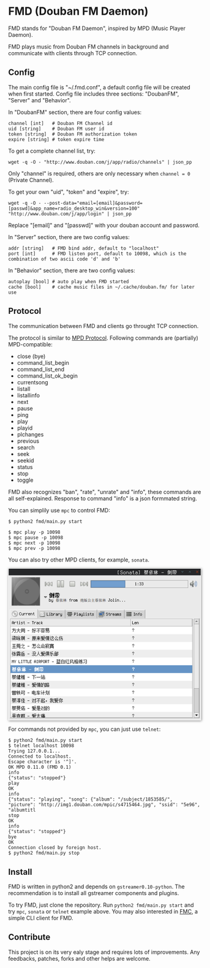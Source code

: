 # FMD (Douban FM Daemon)

FMD stands for "Douban FM Daemon", inspired by MPD (Music Player Daemon).

FMD plays music from Douban FM channels in background and communicate with clients through TCP connection.

## Config

The main config file is "~/.fmd.conf", a default config file will be created when first started.
Config file includes three sections: "DoubanFM", "Server" and "Behavior".

In "DoubanFM" section, there are four config values:

	channel [int]   # Douban FM Channel id
	uid [string]    # Douban FM user id
	token [string]  # Douban FM authorization token
	expire [string] # token expire time

To get a complete channel list, try:
	
	wget -q -O - "http://www.douban.com/j/app/radio/channels" | json_pp

Only "channel" is required, others are only necessary when `channel = 0` (Private Channel).

To get your own "uid", "token" and "expire", try:

	wget -q -O - --post-data="email=[email]&password=[passwd]&app_name=radio_desktop_win&version=100" "http://www.douban.com/j/app/login" | json_pp

Replace "[email]" and "[passwd]" with your douban account and password.

In "Server" section, there are two config values:

	addr [string]   # FMD bind addr, default to "localhost"
	port [int]      # FMD listen port, default to 10098, which is the combination of two ascii code 'd' and 'b'

In "Behavior" section, there are two config values:

	autoplay [bool] # auto play when FMD started
    cache [bool]    # cache music files in ~/.cache/douban.fm/ for later use

## Protocol

The communication between FMD and clients go throught TCP connection.

The protocol is similar to [MPD Protocol](http://mpd.wikia.com/wiki/MusicPlayerDaemonCommands). Following commands are (partially) MPD-compatible:

 * close (bye)
 * command\_list\_begin
 * command\_list\_end
 * command\_list\_ok\_begin
 * currentsong
 * listall
 * listallinfo
 * next
 * pause
 * ping
 * play
 * playid
 * plchanges
 * previous
 * search
 * seek
 * seekid
 * status
 * stop
 * toggle

FMD also recognizes "ban", "rate", "unrate" and "info", these commands are all self-explained.
Response to command "info" is a json formmated string.

You can simplily use `mpc` to control FMD:

	$ python2 fmd/main.py start

    $ mpc play -p 10098
    $ mpc pause -p 10098
    $ mpc next -p 10098
    $ mpc prev -p 10098

You can also try other MPD clients, for example, `sonata`.

<div>
<center>
<img alt='sonata' style='box-shadow: 1px 1px 6px rgba(0, 0, 0, 0.5);'
 src='data:image/png;base64,
iVBORw0KGgoAAAANSUhEUgAAAgkAAAGbCAIAAADBRpR6AAAAA3NCSVQICAjb4U/gAAA9/UlEQVR4
2u2dZ3Qc15mm9Xd++5yd/bHn7J79MZbHOzt7vOfsZM8Zj2zL1li2JVESJYpRTGAOICnmJIo55wCK
OYJgzjknMYEkACJngLJpOcnZ3JcosafV1XXrVnVAd+N5zhXVqK5uVBWqv+d+371V/cJTAACAL/OC
/vurr36NRqPRaDSn4QYajUaj4QYajUaj4QYajUaj4QYajdb+YcV3ScxycxSKfjbV8cp3U722PMcC
KW6g0drts+fgtTx1H8xA7xxoY3ynvoQL+ml2Q9wNjnZA0N20aV998a/Tc+J9/cWv/b+/+wfn8Ytf
+/pXcQONluGda0PntB3dEE4n9jubRIUk8ci4f2OS84bETCCROC5RqA/62v/1N39b852vRH6Mfowb
aLTscEMm5A0JphqWEd/LKDEvT7x7brObMeE+rhuS0gYW7Ir72LK9+Nd/o1eF0ENECV5iwA00Wta4
wavQ4RUrk7J+CDdEx3FDt9qrYtOONSUvn7l3JFk1pa+++HVHCSHEEHnVMz28GFgPL75oEgNuoNEy
yw2GmG4zhBt0HDXxwWSzGOJqwNw9N1skbSMxbivYD5sH2jz1+hXclQGkM+f45tf/iryBRssyNwRy
gCHom1ME+zHY0OMN7q63YTVD6SZuTSncwHgSxxuSmMc4RaHIEEL4Zvfy//O1FyNKiBl7wA00Wo67
wSyDcKX/pORD5iTD6/caevEpGm8w1JTMZaW0nT+pnteEG2i0LJinlC1usJ96ZDnVp13c4Js32Dzm
+gYajYYbwuRGhkAc95KChOaMBneDYcgHN9BotEy59i3QGLXN+IHlFKYQ1RLLOB439PuaKQ3XNwS6
xsJrL3ADjUajJRTxA82bSs+1b/azj3I1fuIGGo1Go+EGGo1Go1m64TEAAMBzcAMAAOAGAADADQAA
gBsAACDFbjh+/PjBgwcPHDiwf//+ffv27d279/Dhw86DoqKiPXv2FBYW7t69e9euXTt37tzzHC3Z
tm3bpk2bNm7cuGHDho8//nj9+vUFBQXr1q1bu3btmjVrVq9evWrVqpUrV65YsWL58uVLly5d0sbi
xYsXLly4YMGC+W3MnTt3zpw5s2fPnjVr1syZMz/66KMZM2Z8+OGH06dPnzZt2tSpU6dMmTJ58uRJ
kyZNnDhx/Pjx48aNG9vGmDFj9OOM52jlMd7ot3AeAAAEcIMEsGXLFifKOyFeDnDCvWJ9JNA7UV6P
nTW12qJFi6KDuxPZnbDuxHQnoE+YMMEJ6IrRo0ePzs/PHzly5PDhw4cNGzZkyJDBgwcPHDhwwIAB
eXl5/fr169u3b+/evd9///2ePXt27969W7du7733XpcuXd59993OnTu//fbbb775ZqdOnV5vQw8G
DRo0tA2t/Lo32gzOAwCAAG5QErB58+aIGNTxlxsij+WGiBic7r8e6Ed1/yWGefPmyQ0RMaj/Hunv
q7PvFsOoUaNGtjFixIhoPcgN/fv3j4ihV69ePXr0kBi6du0aEcNbb731xhtvxAR9qUJW0DqvG8EN
AADB3KDqkFIBJQpOUUgy2L59e+SxEgWVhqLrQpGiUEQMKge5xRBdBRLj29DCyVFE1vnggw9kDglD
npAkZAjHDbJCXCUEBTcAAARzgwYSYipIGkhwV5OWLVsWM1rgVJOccQJnkCBGDPpXlSUtlzm0Wsyg
gteIgpIMJRbKJJQQqIiUuBhwAwBAGDfEDC1s3bo1RgxO0iAxaIwhWgzRwwyRQC/0WMu1QqTuFL1y
zGhztBic7GHoczQU0adPHw05KHvADQAA6XODRhecoYWIDBw3xIghkjS4xRBJAoQe66kFbdiLQVbQ
UISGH4bGQ2MSKjSpxBTaELgBACCYGzS64CQNERloaNpmmCFGDHqs5YvaiKk7GapJGqzWzKWhFjiG
0Oh0ZJ5SB3FDa2srJzEApNsNGl2IGXOWG5xLE/TYMMwQCfROrrC4DXsxKF5bWiHGEKoyvfPOO1nq
htra2pKSkocBKS0trampycmzczMAuLD57LS0tKTWDaogRapJTpagaUuR8WfzMINiveK+ZOC+rs1Q
TVIdSRWkoQmgcQiVmOwTiMxxg8SwdNmimbM/jGla6GjA8Gxzc3NOuuF7Q1bQ3I1ebYfFxg01NdWX
rlx4WPIgpq7Q2NRSW9/UYlds8HdDRAxOlqBrHWLGn+MOMzhFJK0fU3QyiEEZg6arDk0GSiB0JYTl
CETmuEEhXrH+zy600HGD4Vn7boLWrKiouO/HgwcPtFr7Ksdxw/D1t2nRDTfgBjMbNhfMnf/R1A/H
19XVRi+/9Enp6p3nr9151NzSmqgbtB0xs1Q1bck9/hwzzCC0cGkbzmoRhbirSY4YFKB1vdvQpKLL
5XRZXNa54U9/+mNTc0Ok6cdoN3g9az/woIi/eMkCd/7hblpNK+MG3ABZ5AaFgiXL5x8/cWz85FE1
tdXRT5VW1M5cd2L66uPFpTWJukEVpOgsQfFdbogZZojkAc4wg8K9FjoVp2gxeA0zKF1IsIhkQDfb
8NWDpRs0GKAQrA61/tXjmGfVv1YYLSsrq6urcy/XS2yGBFRTUkT+wx9+X99QG2n6MdoNXs/au0EJ
Qdz8I25GopUt31Y7qM1wpxo6IDoscVMQ8yHFDbgBgrpBceDO3VvTZ066cPH82In51TVfuKGqpkFJ
Q1lF3aOq+kkrj63fd62hsSUhN6iCFMkSnHEFTWmNRHz3ZW5CGohOLKLFIIvEiEFx2Wtyatr0YOkG
JzQ7TY+j/xhVVVX37t3bU7R7zdpVkae8lvu64be//W1NbVWk6cdoN3g9a+8GbZKTfzQ01hmak5Fo
ZfukR7upndVLtOOR7fFabjikuAE3QAg3qFx86/bNLds2jB47/OSp46PGDq+uro5kDIs2n167+6LG
Gy5+UjZ2+Yk7JdUJuUEXRceUjzSl1Wv82ckYnJEJ32EG1ZF0LdvQtCA96CLqBN2g7q1C2K8//7X+
1ePonu/JUyeWLFt44eI55ymFv7jLLd3w+ee/rqouj7TP235jxA1ez9q74e7du3rJ7//w+2jHuNvv
2zISrWz5ts7x0c5ql7XjTiqgrYq73HBIcUN7ueGFF17wXcHBsATS74b6+roDh/bu3L11777dm7YU
HDt+ePpHk8+eOzNy9LCIG5qbW05cKp604tihc/eamlsW77yy8+TdhNygClJM+UjXwcUdZhBaYikG
zVJN+uiC79iD19B0IDf87LMnTiBraGjQ5NGrV68UrF+zu3BHS0vz589jnNdyy9Tkl7/8RXlFaaTp
x2g3eD1r74bbt2+35R+/qax6ZGhaQatp5UBu0M5ql7Xj2n0dBB0Kr+U6gDGHFDe0oxt8Q3yMEuIu
gXZxQ9mjUslgbcHK+Ytmnbtw5vGnrQsWz7t0+eKw/MFyg2YlXbldtmHvZWUMO4/fXrv3enl1w8Xb
FR9tuZKQG1RBihlX0OUOcS9z0+PlbZiHGbSyrnMe2h5o5lLcia2B3ND6uNkJZLfv3N6xa/vqdStK
y0paW5vVhf/pTz99Fkw9ltu7QbGytOxBpDmhM+IGr2ft3XDr1q1nvfVf/6rs0UND0wpaTSsHcoN2
VrusHdfu6yDoUOiAeC2POaS4IdPyBq+Ib78mpNoNTU1N+w/snzR1fNG+PWsKVj558uRXv/rVnHkz
lTcMGpq3Zeuzla/dLZ+08vjxyw9u3K9as//WvbK6qrqm8euvJeQGVZCiy0cK7rrcwT3MoOVSgo0Y
dDvuoe2EJrbquocE3VDXUKt/jxw9vHzlEpm5rr5GnXcnTLe0NOkpr+X2bvj0J48fPLwXafox2g1e
z9q74ZNPPtFLfv6Lzx6U3DM0raDVtHIgN2hnnb3W7usg6FDogHgt12GMHFLckBVucKcX1JTa1w0a
be4/sN+kqRMkg/UbCzTocOnyhZFjhh88dLDPgN69+vbRNJD6xua95x9uOXG/pqF53dH71x/UKlhM
3Hw7ITeoghR9+YJMoMsd3MMMMoFvNUm5RYhLnZOLLotzj0sHckNF5SP9u2DRXM2vqawqv//gbqTV
19d6LQ/khuaWxnv3b0eafox2g9ez9m64efOmXvLkyU/vFd82NK2g1bRyIDdoZ6P3XYdCB0SHxWt5
5JDihswfbyBvyEA3VFZVdnrr9SHDh2zesnn2vNnXrl/du2/PoKEDd+za0atPz2+/8v2HJSV1Dc1F
5x5uPVFcVddccOzBjYd1LS2tEzZ/kpAbVEGKnl8kDeiGGTFXrulZXzFo5Dn6FqrtiG6qEVNZCuSG
hyXFTt6weOlCjfmUlD64W3z79t2baqrRP7smwGO5vRvUj3Ze6DSnWx1xg9ez9m64fv16WyWn5dad
G4amFbSaVg7kBu2ss2HafR0EHQodEK/lTt7gHFLcgBsgTN5QXT1g8IDu7/ecM2/u5GlTlD2ojtQn
r0/B+oL3erw3buJEBYaz10tGLjh05lrJ1XtVaw+oplRbVtUwaUNiNSVVkKLFIBPoUrjoYQZlEvKB
uZqkO2GkeeTZXFnSbb1Du+H23U/+c7xh5zYFuLNnT927f+fGJ1edGBdZfubLy+3dUFldfvPWtUjT
j9Fu8HrW/ty6du2aXtLQWH/95hVD0wpaTSsHcoN2VrusHdfu6yDoUDjjDZHlZ6OWxxxS3JDJNSXG
ojPTDbps6ODhgz/u9Eb+6NFde3ZfuXrFuoK1Pfv0XLJ0Sef3Oiur0CXQl26W7jt1S5WlrUduFey7
UVXbePxq2cJdNxJygypIMfdV1aVwkcvchDNp1SAGXdqW6isYQkxpjZ6zFMgN125cjpmntKZg9eq1
y89dPHOn+Fb0PCX3cks3lJY91G+JNP0Y7QavZ+3PrStXrugl1bWVl69dMDStoNW0ciA3aGe1y9px
7X70PCX38sg8pcghxQ3tPk/JPZZgXoc5rO3uBnGvuPj7r77a+d0uPXv3njB5wpRpU7p0f2/m7Flv
vP1mZWWls05jU/OR8/cmrjh27OL9hqaWuVsvHbrwMCE3qIIUc19VmSA6aZAVnMuk41aTJIahGUn0
oHQgN1y4dCbu9Q2Llsxfv6HAfX1D9HJLN9x7cCc6RuvHaDd4PWt/bl2+/CwWPyov0b4YmlbQalo5
kBu0s9pl9/UNMcsNhxQ3cO0bBHJDVVX1oiVLZ8yaffzEyVOnT48ZN/bV1340YdLEH77x44gbbt2v
nLryyMb9V5U9nL5WMn7lyYfltQm5QRUkxwSRG2jLBJEcQg4wDDNkYMYQnTq8+eabyb0uunDPrlVr
lruvi45Z7vsrPrl9/eLls5GmH6Pd4PWs/bl19erVZ7H44V3fptW0suXbahu0m9pZ93XRcZc/5rpo
3ADJcIPQRQzNbXfb1KXRJ0+d6tK924iRI7//wx9UPHdDcWnVobN3KqrrS8prJyw/tuXQDV0Bl5Ab
VEGK+cJnmcARg/6VD7zupieRZKwYYkYd0nA/JfdygxuuXL1w7sKpSNOP0W7wetb+3NItkpwJQr5N
q9nfT8nrvkncTwk3QErdIB+oQqsPmsal1f0qr6gYMHhQ/7y8b3//e48ePYpe81Fl3ZyPT81Ye+J+
WcL32lMFKfoLn/XlCjKBk0Oo1uQ1zKAVMmfw2XCl9BtvvJGB92E9e+FkTIt2g9ez9r9FF8so4ish
uGxEK2g1rdy+HwPcgBvA4AaJQVYoL9ek8Ie6i8HNNkbk57/62mv/8aMf6TY80Zn6masPlm49e+Ne
uc1XOPi4QdHfMUHk25tlAudLeGSCuHfTU56RIdNVzQwePNi51iGj3LB4aZy7Z2uh4wbDs7n6McAN
uAHMeYMyculBQwtK0EvaUN9u0+Ytp8+caWxsjF6zurahvLre5ssbrNzgDDPo25slBoVRycD5pk89
cA8zKJlo9wvc7OnevXtGuUF/3UDfCeqcB+oy2BSsstcNNL73DczjDY/bBjijkRUS/DJ5Hzco+keq
SYqhuhWSTKAlzmUN7vHndrwlRuiyUua4AdwfAwAI8X3RiePjBkX/SDVpwoQJ48aNkwm0RBpwDzMo
yA7NKnQLDV3ogBsAAIK5QaE/IgYlDWPHjpUGlDfIBzFiUKFpaLah2UrvvvsubgAACOYGhX5nmMER
wwcffOC4YWEbkWqSSkyZPzEpLj169MANAADB3KDQ74hB1SSJQd/UphRB85RihhmS+w1umkGkkYD+
/fvrXz1O9a33JD/OAwCAYG5whhmUNGicedSoUTKBrniIriap6JTc8WFdsaxbpQ4YMECTiPRdnr17
906dG/r166ft5zwAAAjgBoX+iBiUHGh+qmapOt8L7YhBj5N4/bNuc6R5pZJBxA3695133unatWuK
3KD319A65wEAQAA3yAQRMShpGDlypHN7pcjVDEmsJqkL36VLF00q1fQhPVDUliqcaaZyg0pMqXDD
oEGDcAMAQDA3yATOMIMjBl3w7LjBGWbQBXFJDNPyQV4b+mJn6UEjDQrcSiMkCUcbKbo6GjcAAARz
gyYgOcMMjhg0Gcm5CavzpQ5JvDeGppMqP1ApSblC9PizJKGb4mm5ntU6uAEAoP3dIBM4wwyOGBRM
nZuwqpqkyUvJjdFKF4Y8J9oZDno2FXOW9J6akst5AAAQwA0ygZM0OGJQjHZuy6p/k34Z2htt6IKD
iAO0UI+VSThPpShvwA0AAMHcoBTBqSZpMpITqZ3bsmoQIulhWrUjVZA0+NyzZ0+NMQxqQws12KAf
9SBF4w24AQAgmBuUIkSLQbFbYkjRfZPkAF3N4MxT0q0s5ANNT9JCzWTVNNYUzVNivAEAILAbZAKn
muSIQfFavexU1HYiN81W0tCrV6/I9Q2atiRPaHnqbreXCjcYvmA97je2O0vcDwAAMtENMoFT91d5
R8FakVp3mFD4Tt2FysoPoq+L1tfvqMqU0i+OTsV10S/EAzcAQI64QX3qSDVJYVQVHg0/pKj0Hz0u
rV8kJejf1OUokVt0JP1+SoFMYAOnKQBklht0dVukmqQevSaSKpiqL5/qkJ02lAMl/T6sXm7wCvfk
DQCQZW5QvSUiBvXiVe3RjUv1fThakhtu0OXWyXVDdPQ3pAiceQCQ1W6Y5AwzSAyywssvv6x/NZUo
pWMAaUODKJoZlUQ3BCoTUVMCgGx1g+KmIwbJQF3sl156SW7QELGuUMsBN2i/NOjdXjUlQ3HJsAQA
oP3doC9vcL5jR0r44Q9/GHFDbgw5aLBB+9Lu4w2YAACyzA26aZIjBl1z8O1vfzviBnW3U3QxWjq/
LFqX1KXODZZlIqpJAJB9btAX+0gGmp6kuvxLbThuyIGyklNQave8wbwyJygAZKIb9MU++hY2JQ0/
+MEPYtwgW2gsN3vdoGutnR3xdUNRUdFf/MVfxPTotUTLA7kh7hLcAADZ5wZ9eYOSBqUITkEp2g2a
rZTSb3JOKZp8JbdZusHRw1e+8pUzZ87oWOlfPfYSg2+ugBsAIBfcoKRBI88vPSfiBqE7HaXiOxXS
Ngpt74aIHvSNRmYxPPa7msHXDYw3AECmu0Ff7KOk4Uc/+lFcNyh10I9ZJwZdzRdJGgKNNzh6MIvB
0OVnnhIA5Igb9MU+qsvrkre4bnAms2bdqENkpCGoG0RNTQ0nDQB0dDfoznrOJW9eblDqkNLbsqbi
Pq+650doN6SSlup796qa9f+qu/drW778XGtLq/cLWxuq61siD+uaM2JvWhtqGlzbbNyNqLVacu/o
kRFCTrlBX+yjeygZ3CAUarPlWgeNjkh1Mduf3HtmhHlZw4OzB/bu3btzzuv/MmBN4d7tM374Uv7H
25eP7DPzZJUT1CoLu70y42qDVr2xctScU1VfDnU1+3r+YP6ttqBWd3zoj2dea7Ta1BREq6abC97N
P1ipzas7OarTzCsNj1uanLjb/OjyubsPdvUfebC6beNbam4fLZjU7a3xRyv/c2daSnd9MO3Qo9Jd
Y5ffbHK/e921gkkz99xvbOej5zsaFPdZ3AA55QZ9sU/0YENcNwgF3KwYlFaKo0Qn49zQ2lhTXX2r
aNOq/CFFlYpQpz+acbI2eoXKooHvrziwc9P2wqJdi7t/N29l4Z4t8/Kn7Stz4m7twbwuG++UPest
158c1XXdw6aqm1fKmtLeh22tPDJl3K4Hj87tOnZt98B3Jm0s3DTx5W+OOlGjYFx/ZmyX5RcLR0w9
W3Z8VNfpG7bv3H/6Zln9lzr4TbcWvdm/sLy15f7mD5bfiBei68+M+rfu+2va3HLvdmVzuxw9mwOI
CSD33fDKK6/4ukEBV0PWGX4XDV3gHVNNSoUb3DNWreJF7bFh3+2+aOf2hSNGLVi0ZnvR3t2r8vOW
32yLjy0PC179Rt9D1c/iYHlh73/ttqMs0vNtfHBqX9HWSd/6p2HzV+w8cbRoZa+v/rdX5+3ctmbd
geJGq25vzI3/vNbxnzrVWnVu7cqTFbUXZnQbvWhcn/nXGhpuFMwrLK6pelZbajg/udea89sGj9pQ
VDCg+7YKJ0+ouHLh4fPNbH1UlJ+39u6zoNxacSC/38pbz+Nzw91DW7cVFik52L18aI8pG/fs3Vu0
ffnUaRtu1Kf96MX9s8adjWbIJJiKBlnvBoXU73znO75ucO6ikcmXO+iCBg2bx93yFOUNkZhr4Yam
2+tHT5o9ZcHuFX1H7rt/cd3q0zd2T593wil+NN5cO37EOyOPqi9ce+bDgbPWLz/yqOnB9nFTD5U7
Qa726Pv/86+H7b7boJLOrL//ry92nXmmJtB2GuJa9F649yiaxhsL3u02ds6UXl2m7di6YMjL3eYt
GaLUYef8Lq/O/aTpccOFye9MKzxx4sTJo+v7vzpg9ORVu/cWLu/5z1023G/r/TeXFE6evPth8+Pa
C2sKzlU1PSoa9sN+627Uf7n+U3ds6JtL7za379GLPghef19zTcm2xwCQsW5QpeilL+PlBmfgITPv
3a1Jq+5hhsxxQ3PZqW1rP8xftntenz6rblTXlR6b2e21QbtK20oerTVXik7e3D1w1NHqysMj/u31
9cV3Nk+eM2fKnKIveratFUV5//K/X546ttPQPfsn5+X3eGvq7PEb7jYH287E3dAWuq+sm7fznrr7
ZZveH3/01IyBOyvqT47utbVcff9zEzqN21i4bc2GozuG5m3cPXfj7fqbczuNOF73rG9feWHLqsLb
GhFovrvyrTfmXKh9lmncWP7ed/I2PlvqckPD3X3bLzjBP/1HDzcAbnisG3Tbu8G5kYbuU5RpX9Kg
LzE1bHMG5A3q3t7ZMnnMvD1H9xYdPHL06NF9K4Z1/t5LP+i3+GxbAKzaM2Dwmq0FG1YPySusbLw6
f/CaO8+jV8ON1dPXFuR13VJafnb59K3Xj456b9WF7Xnvzb1Yl2Y3NFyf99o/vjZi9srN+85fWte5
29wNy+ev371zfs9e2x49i+r5/XZV1Bwcmrd2Zb+Jp4oLR+VP6/XajCtOiP5ixLqlZMfwQRuKGxsq
K788x6n+1v4tGi7Yu2PO698cvK5wb9GewqKTxQ3pPnpuJeAG6KBukAkCuSHT9KCMwSyGTHBDa+3t
Y7t2Hj66ae6stdtX5r0yZMXGDdsPXCirun+7wgliim5DNUZbd3xMXmFFw8Pjczv3WHfv2VPNpccL
z1dUHRrw7qqju7dfqGypP5HfZfX9xuKP+7w99Xhlazrd0Fpz88Tlcm1VY/mdS2t7jj/zxWBAY9mt
R02PK/cMnXy6vubQ8L6zJ+QXlreUbnjlv//TnJvRVf3m+9snTd//bIS46d726bMPlLlnssapKaXz
6KXaDTazm3AJZIQbdMOMoG5w9JAJxSWNMRhKSekZi35sO5Bbe3lV/rAFx0quLey7/Fb1rcJ5H0zb
fvd55Kws7DfscO3juqNDvtdr8qqjpbXX5/3H370159gXs2lqDvR9++MHX8zCHNF5xb2WwA7z2hEv
Q8QdNam4WrRizvyVW48XF6um9NwNFYcXHqlsuDBv8sHKxzUH817pPmr3zRPzh4zZdGbb4O/++INN
V6qfbW7T/W3DXu81c836gnVr167ftGV5v3/49w+vNHi7ofH+0QM369J+9LxugmIenbacoYAbIGvc
oEuIQ7jBGXuQV9px5pJyF+frGdLpBvuIHCOGWyf2HbtTV198ZEHXf31v+yP1WJsf7Jiy6NIXsbFi
Z6+him71l5ZM3eFEsdbKc5u3nytzwp964wMKnZk/dacnD9n8sKUdzqTWikOTRyw5U9H2u2sOD/ju
WwPznzGi98v/MvTIzf1bL9c9G1g4u6Fg9/YNhTeejSg8bik/vmjysuOPtEut1efWLNt86PyN4nLn
8rPKw5MmHa56Zo2SEzt3tM1S2rt3z471aza3PS7aWbBk6barepucOHoAWeaGbt26hXODM3NJL1dV
J/1f2qN7x8adrtoubkjKbMVWTlWOHkDmuKFr166h3eCgzrvqS2lLIFRH0jY7X9qTIW4AAMg1N2gg
N0E3RBIITXlK9XwkVbGib7CKGwAAMtcNkQFqXTutfn0qrKAikhIU9/0wcAMAQEa7IWII5RAaKE78
/kuqUykXcb56KJwVcAMAQEa4IVJlUjdfd76TJIJ+/YOkIiUoUdD8VPsBZ9wAAJDpboiWhHr9+i3y
hN5ZqlDcH9jGoDb0QGUo3QNcA9rygXIOrS8lJJIo4AYAgLS6QbE+dF9e4d55+dtfRkv0HRKBph5F
X2bhaxHcAACQQje8++67zlxV9fFfzwCca7NVg9KG4QYAgKS5Qd8X3ffLjB8/ftiwYXFHAhRkpz5H
XybavjfM0AZENmbChAmGNWfPns15AAAQwA0AAIAbAAAAcAMAAOAGAADADQAAgBsAAAA3AAAAbgAA
ANwAAAC4AQAAMs4NT3OdzZs381cHAAjshtzeYbkhh823ZMmSpx2b3D4C2bJ32k5iK27IPjcU5y76
TBZ3bHL7CGTL3uEG3IAbiB0cAfYON3R4Nzx69OjAgQNr166d2ca6desOHjyohbiB2MERYO9wQ0d0
Q2tr6/Hjx+fMmXPs2LFbt25VV1fX1dWVlJRcvnx54cKFekor4AZiRyYfgYMH90+ZNvGDcaPGqI3N
H632wchRamNG5I8ZMWHSuH379/H3xQ0QwA2K+6tXr96wYcPDhw/1h799+/a9e/fKy8ubmpqePHny
85///NChQ8ohskIPbjfc/OTG6bPHT5w+onb81OFIO3R0f9H+XTt2bdm4Zf3HG9edv3AeN2T1EZg0
ZfypsycelhRXVD6qq69pbW366U8/bW5urK2rKq8oPXvu1LjxY/j74gYI4AalBVu2bCkrKzt79uzJ
kyevXLkiN1RUVDQ0NPzkJz/55S9/+fvf/1560GrZ6AaJofVx62/a+G0bn3/++a9//etf/epX0l5j
Y+ODBw9OnjqxbMWSLI2MS5YtHjZiiKEtWDS/I7hh5Ojht+7c+B/f/yhue1haPGTYoKzbu6V+f9x2
+RPjhg7hBg0nzJ07t7Ky8vr16xLDhQsXSktLa2trm5oalVH87Gc/Uwz99NNP5QlVnNxjDy88Jz37
4/uL3G44dvKQfKAtV5WspaVFmVBzc7PWVGKkZ7W/qpvduXNn4uRxlh8MbUNGRcaXvv3vBw4XFR3Y
vX3X5o83rVu5ZtnCJfNmzZkxZfrED8aPHjJ8kFZI/6am6CjFHAFzHWnU2DHDpq3tP2Ov3FBa9mDg
kLysc4P+dsdPHzly/IDX33fYyCH9BvRJ858YN3QIN2i0WelCTU3NJ598cvPmzYqK8tramubmpp/8
5NPPPpMankgbTn3pxIkTWtkrUqdHD+HcoLxHu6B9rK2rvX+/+GHJAw2oyBZKj0rLSuUGPRiRP8wy
ukUvT7Mn4rqhc+e3//Iv/4uhdXqzU9y9iBCzMIQG3K+yeZ8QvyvmCPjWkUaMzn9l+Da5oezRw7yB
/bwOQsa6v/M7nc1/3C/+xJ3eMPyJw/0FcUNHd0NBQYHGnJUoKFZWV1c1NNSfv3Bu/oI5atdvXNOP
Wq4VFFg1DqFRB3Okdtsi8m8kvXAvMfwY84a+OUpcN/zhD3/QXkh+165dVQJUX19fVVWl9EjpQtHe
PXKDykr98nqnJ7plSD3ay3Dh9ihtr4o5AjZ1pL/ttu6ZG8pL+vbvnbojkJnjDakzNLE1990wa9Ys
DSqo2KLKe0vLs2KLrHDpyiW12XM+UgKhgQd1qzUaoQdaOYQbYlaLuySuUUJkJ243aMD5j3/8o8Rw
7twZKUEFJWfsQTq8e/fuyZMnjhw5rEH497q9a/OZidvRjl7oPHAvNK9jGZvcsWOJZT164fxwboi7
5ZavMqcpXlmLuQ8bcwSGjxxy89Y1hf5v9lr1Rv6Wb+cVvDzo40GzDkTXkRxPPCov6d23p+XfN9Bf
07BCgnuXyN837t/Id8stsw3c0FHc8PM2ftrGz3/+WcQNc+bOVCQtKyvVrFb1rNXR1kUP4fIG31fF
JApJdMPmrR/LDVu3bpIAlD0o+1F9SapTAqH9unbt2patm5QYvf3OmwnWlKLjiLmPZq5jBIodKjTv
O1ioYvSO3Vs14WpNwcqlKxbNWzj7w5nTJk4Zp8r7kGED+/R7312PDtprNjvMXFNKYnUu5ggoLbh+
88ozN/Qp+P6wrf/S9+Mfjdr5av726DqS6ktV1RXnzp8eOHhA0JpS0L9U9FFy/xtuvCHc39f+rxwi
f8INHcIN69evV9KgfrSm7vziF7/45S9/oZrSnLkfSQxnz53R2MPdu3cUQJU6XLx4UZfFpcgNvu8T
2g0au/vTn/60ZetG7YIM11ZZuqaRFe1O2/hKxekzp6WKzu++lSw3+Bb3w0XS+PVov8EGr3q0VzfW
3N8P5wbLyr5ljzX6R6UFV29ckgb+ue/Gf+q76R/7bfn7vpv/b68N0XWkHr26du/ZdcDA/jt37Ui8
whbTjzEcpZgjFmLvEvn74gZIwli0OtTqWWvAVpM7VUTSDKWWNjT8UFx87/z585cuXVL5paioyHcs
OnE3JD1vmLdgtvbu6tUrjz99rLqZsh8ZQrus+pLyJI22ayhe4+3vdHk7RW4It046xxvC7V0gN4TO
J8xHIG9g38vXLniNNzh1pPkL54wdP2btutU6h5PiBsu/r83fOp3jDbgBAs9hXbBgwR/a0MCDxmlr
aqqrqirVlVbJRZdJa3qSJnpevXpVBSWbOayG6pAhvrvHor3WNw9Hu90wZfqkNjdcVZYg7+lyDWdn
NTdXZSVpT27Q9NYuXd/JXjcsXrIo6Mz33HDD0OGD9x0ovH7z8p27Nx88vCcZqHykIlKkjtR/QN+Z
sz/ctWfH0mWL5i+Ym0jctD8mSXTDkqWL7MYb5uEGSLIbhKK/rmtTuFRNSemCpiSp/i4xaALPqVOn
pAc9WLVqVZZe+6bJ77/73e/WrFmja/pUTdJlHBpyUPagaazKHm7cuKFrwvXCuHmD7wiq11h00JpS
6LHKSFValWhVzxYvWzB3wawZM6dpcqfm+6sYbVOJthmZNO9yiLHZmIK+ze67j8Duwl2Dhgx4v0+P
Xiod9e7e8321bj16dXPqSAMH5507f/Y3v9GljrpGp7Vbjy6Wszwt/1Lmv2/Mv+FqSvrzbdr68cat
6ws2rHH/fYeNGKzMqcf73eL+lROZR8BYNG54hm6GocmpO3bs+Oyzzxw9OHFTUzwVSc+cObN8+XIF
0Cy9Z8aIkUMbmxr//Oc/S35KIDT24OQNqqFplEVphHZZSVKnt14vzgxCuOHtt9/yrkR3Sv92pm2W
573iewXr146dMKZfXh/VjqL/VR1J18G9+fYb+suqvdW50/IVy4ozG/ff1/CXtRlvSN12Els7hBsc
PSh70AXSGl24f/++UgeFSz3evXu3SklZfa+9IcMGL126+O69uwsXLZz+4fTxEybkjxk9PD+//6DB
XXr2Usz48Ztv/8ePX+vdt1e7KyFEvzIztzNt0XPZsiXLVyzZt3/PxxvXqnYU/W/cOlLWuSFjt5PY
2lHcEBl70Gizroab1YZmJemW3dl+j+6ioj0qODidR6+mFfZn/E06i7nXnusIqEykYpFKRioc/fa3
v/ldG3pgqCPx98UN8Jjv9sntyIgbVCZSschL+VlRR8INgBtwA27gCOAGwA24gcjIEcANgBtwA7GD
I4AbADdk6A4DAIAbdZ1NbtgMAADZTCSkrw2CvxvwJ0DO9AQ5CB3tLx7jhmo7bN1AuQ0gNwbY+Dh3
tL84bgAA3AC4AQBwA+AGAMANkFw36DapS5cu1b/t6Qbfb9oBANwAaXODvvB43rx5o0ePXrx4sb6+
LFE3uL+fx9IENm5I3B/ub5NGZgBx3cAZ3pHdIBmsWLFi9HN019SE3GD/jZvhTrtknaxJeR8+OYAb
IFfdsHHjxtFfZteuXcl0Q+TfmC/pjPvdn14d/EAZSdCwHmgL48qPjxB0HDd4fVL4FOSYG4S+qSzm
eggtSaYbvM4w33idnrzBfFq7v6c6Rgl8JKDjuMGr80cnKSfdkMx5Su5qvn2U98ob7N1gP5bge0Lb
7AV9JeiAbjB8NPg44IbANaUQbgiUTyReU7LvHOEGIG9I6ccTcENWuoGaEuCGx9SUcEOK3BDT77Yf
4EpKbz1oTekxY9HQId3g+0HADTnmhiTfh5VDDJB7boCO5obox4FeiBsAcAPgBtwAgBsAN+AGANzA
ccANuAEAcANuSI0bAAAgB74vOvl5AwAAZOlXRuMGAADADQAAgBsAAAA3AABAtrlBN1ex2TLL1ZJL
0n+p1xu+4A0nJQB00LzBJgKGiKqJB9bIO8R92xf8sFzHvHeclJD50JXBDclxg2XEtHRD6nr9gbYk
7lNxo797IXkDZLUY6M3ghiTnDfZnktkNXn32xPtBMQHa/J6+AvNKFMgbADcAbrDtgydSjUn8NPUN
6EF/ncFY5A2QY5IA3JCoGyyjYZrzhqBuMP9Sd/JhqD4BIAbADVYh0hx2vUo0lsPXNm4wCyzm1/lq
wCAMUgcAwA3t44ZwScNTv6Fpw5qWdnkavJAFQN4AueYGy1lA5uic6pqSb8Q3PBtip3AD4AbADUlz
Q4pOVsvZRCG2JHQKAgCQy26wHHP2jaqpnqeU+ATWp3ZD7kGntwIA5Job4kZGm8k87qfMU0KTkjFE
l61SlDcYrobjpASADpQ3AAAAbsANAAC4ATcAAOAG3AAAgBsCu+EJAABkJ7gBAABwAwAA4AYAAMAN
AACQPW7QFb+RB9F4bZn52Zj3jHmcHix/o9f+xrzc/W6+KwTanujjz3kPABmUN7gjY8wStw/c8TR6
teS6wfytc5ax2OaFMUfA8JJAesANkM6OkU3vDXCDjxu8rBB9ernDfSJRNcE8wOutbOThFYV9tRdI
WoE23suvfLYhRZ8UwA3BakpxTeD+19wxiRt8k5I3BFKOb05g3tSgRTbffMXGDXySATdAxtWUbIK7
V1/bq2OexC6wV+Liu0mGXnlczZj3NK4aA6UFcdMODAEplQTghiSMRRuKKjG1JkMXux3zBssQb/NC
+/GGoOqyMS4AYoD2dINNbPIqOpkrJPZTnuwHhy1/nVdMt1nBsjKWrLlMhm3jMwAA7emGoJUWSze0
S97wxGKehv2UU8Pv8p3ZZfkbbSp1AOQN0A41JZtqjFfn2qtOkrp5Sjah1jyxyn5mkU2497VguAEJ
Pt6AG6D93WA/e8c8sTVFxRAbLfnuhWUfP1DeEKKUZDkKwscbANq/puQVnmwCWdwSU4pqSgYH2OyF
7wV9ljmB5QUfSbzkAgCgfWpKgUJS0IJ+IpEu7oQo+zKOV73LIAmze3znxQZK+b2uQucDAAAZ5AYA
AMANAACAG3ADAABuwA0AALjByg1PAQAgO8ENAACAGwAAADcAAABuAACAXHSDrteN+9iwWrII9J42
K6dzHQCA7HOD4bY/vitEr5bSiJnc3+6s4F7NZk9DHA2AtMF5iBtSkjeYTynLvCFFSYPlb/TdSMMK
NrsfrUz3C/lMQvuKgYwWN7SDG8zrpKgrbU5fgn48wi1Jz54C4AbIJjckUkVJ4gka1FvunCBuUSj6
KXdWbthNPoeQFZIA3JBCN5jThfScoL5mClQgCiqYuPIgbwDEADnrBstIZ9mbDtrNtw+sgRKUcB+P
uCmFfZbAZxIAOlDe4A6RvkOvaZ7GaiMG+8oYeQOQNwBuCFZTsnFDSk/NRKYhWeYfMfN37ZMSPpOA
G6Bj5Q1e2UOIST6hz3Wb8o7v9tgMKZv9x/UNAIAb/PvjXrE1dW7wWpjIRXw2tgiaoAAAZKsb7K8E
9qq9WFbkk1VECvGegUa5zXv01Pu6U/IGAMjZvAEAAHADAADgBtwAAIAbcAMAAG6wcsMTAADITnAD
AADgBgAAwA0AAIAbAAAga92gK3vjLvTC8D7mFeyJvIn9r7Z827jv5jxOyp4mZfcBANLtBnfscz+w
j3c2kTQRPbgjeCJ6s/9d7l/t+z7udVJ3cABS0ScD8oY4SjCEQkOQTfUZmYgbDNqL+7ZJ301f6QKk
5wMCuCGkGwyh0zKwpvq899pUe234esJyN22yqxjd8qEF3ABZXFPySlRjKiTmuk3i6W2IlwcdMokp
+wTKG+xrU3FLVQDp6UgBbgjsBnMATeSMTNYJ6jU4bEga4iYZ5hQkUN5gtqBZP5zcgBggy9zwxHsk
NsR4g+85GtRDNu9vCMGBdsFSk/afQ2pKAJD1NaUEo3xyy0r2xZygIwH2Edx3WMJsU9wA5A2QTW6w
DHZB436K5rA+8avaW7rBsP2G+pVXeuH723ED4AbIWTdYrmMfo0Of6/YJgU3FLMQYic3LDRfTcXID
QFa6wcsB7kzCJmImcZ5S3AlF9sKImwnZrG/vEsMl3FgBALLJDb4XdpkvffCdnJOs22YYrm+wGULw
6rxbXhbu9dtDXN8AAJA1eQMAAOAGAADADbgBAAA34AYAANwQwA1PAQAgO8ENAACAGwAAADcAAABu
AAAA3AAudGm07xLzcptnw22P5ZYk61cDAG6Ap773MA8UfyMreL2JzW9xu8FmY+K+ieWvg3SeaRwK
3JCQG9w9xxB9ybgnpTtMxF1iDjT2HwDDbzfEvkCvSvzz5ps32MRZm+TD6w9kcIw5mQgR+glP7ZuY
cvxxQ6JuiA7cibghRNiyr7HYvIP5cbglSf+YxQ3H9gfWN5obOvuGxMJ8BMzbHHRfADdA1uQNMXHB
q1OPGxL/3JozEhs32NSg4qYalgqJm1T5pgvh/pSQBkkAbsgRN9gUlLLdDV4yCDcg7HWQfX+XW0u+
dSf7s4LwhBgg690QNBq2e97gW4i3GW+I64YQg8P2YyQ2ByS54w2GF7rLie6cw7xtQfcUAHBDRtSU
7H+XV809zR0x+5qS5a5ZHh+vApfN7/KqZeEG8gbADRnqhqfGcVRzrEz6hy1cThDuz2FZKrQc2bbU
JzUl3AC4wdTNDOQG33mulm6wqRcZdiSRoxH0E2vwkP14g82wjW9YD1p6irsXXn8pIhRAFrsB0t+b
M7vBnFv4XsLm6xibyxcMBSL7khFuAMANEL6gFGgOq+97BipABcpdvMxkTsUAADcAAABuAAAA3AAA
ALgBAAA6jBt6L71Mo9FotGxsuIFGo9FouIFGo9FouIFGo9FouIFGo9FoWeUGZ/jbvCRmudcK7peb
1wzdfLfQa4NTtD00Go2WO26wmTIVIuinzQ3u7YxxgP2u0Wg50Di9cUM75A1JV0jiSYP7F5E30Dq4
GFLaJ6N1RDcEivgGo6Shqx7zhiQENBpuwA1JdoNXBI9rAsszL6XnqKWBqCnRkAQNNyRnvCGuBsz9
dLNFUhSIfQUQyF40GmKg4YYANaVESk9BO+mB1rcfb+ADQ6PRcEP4mpIhWBuSjKBDDmkrK6VzY2g0
8gZax5rD6ttbb183+OYNNo9pNNxAww0+10Vb1uh9Y27c3CLp85RC+4APD41Gww0Brm8wx/G4od/3
8ojUXd8Q6NIKr42n0Wg03GAab7CP+PZjxam+9s13jIREm0aj4QbutUej0Wi4ATfQaDQabsANNBqN
hhtwA41Go9HS4oanAACQneAGAADADQAAgBsAAAA3AABAVrnhhRdeCLrEvYLX29qsmR5sdhMAADc8
C45m4oZR9wpxX5WUyGu/hSH0gBsgxwj3uQDcEDJviGQAMXHf8MJEIrh9xz/T3hAgQzJjzm3ckBw3
RCK4OWkw9NxjbJGKglIi7+a1zfSzADcAbojjhmgruIN73HTBvLL7PZN76ifxPfn8QM5LAnBD+PGG
p/GGEwxB2Wa8IaU1pRBvGPe1fIQAMQBu8BlviInsXisYzj+bAQnfOk+IlNlyvDomPUqFvQAAcqem
ZAjccetLhjGJdI43hJukZJAfAHkD4Ianhk60V+g05A2GulOK5iklq7LExwlwA+CGzSHOKoNCfAel
M+qkNxfNAABwQ4C0wCZvyHA3uCtgjDcAAG7wH28wXwj91GIU1/dK6cxJlskbAAA3cK89AADcgBsA
AHADbgAAwA24AQAANyTVDU8AACA7wQ0AAIAbAAAANwAAAG4AAICscoOuCg66xL2C19varBmImCuu
A21h0L1I+sYDAGSBG3y/+SBulHSvEPdVSQmshk3yUpHXS2yEZ9gvTkrIfDhdcUNa84bosGvOCcy2
CH262/T6fdMI39Bv2Ds+bJAVYuCMxQ1JdkN0fDQkDb69cl95JEsP7s2zT2K8Qn/MO6SuLAaAGyDT
3eAVB92B0hD63cuTFVVtql5xf5fhR3cqY+NFgGyUBOCG8OMN9qEzbikmblc9WTUlc5h2u8HsD/ss
JBXZDwBigCyrKbkrS14rGM4/mwEJQ04QInUwJzFPLMY/DPUlsy8BAHK8pmSIyOYIay7ZJ7cLYz/f
1HK8wZx5PEnqcDoAeQNkWU3piXGE2aYI41t3Ss9kVt+8IVBt6gkje4AboIPXlGxyCENt54lxUDqJ
p7tNfA+aN+AGAMANPtc3+F5J4HtdWyrcEPeyO5u9sM9jqCkBAG4wdbe9IrIhe4gJ3MmtKbnHyb0k
YTn79on3pCzfIwAA0BFrSgAAgBsAAAA34AYAANyAGwAActgNgfBxw1MAAMhOokP8kiVLiu3QmrgB
AAA34AYAANyAGwAAcANuAACA9nCDLvoNusS9Qhqw+aWGdWx2M7LQcmUAgFzOG6IDnyFiGn40kwlu
sDRcZGEm6BAg6GckiZ846LhusInp7h8DBcoET1Mb34Q2k40FQ+wyQHuJga4MbkiaG+L2lL2WuwNx
GtwQOrkJt21x7ciHDXADdDg3xIQ/w0Kvekvcznua3WD+jXFl5lUZI2+AnJEE4IY01ZR8Q7NNpE5u
Tcm+x+TeI8OueWVRAIgBctwNQU84Q1QN4Qab8pRl3hBCIU+tx6JxAwB0ODfYR9X2yhvCJQc2T1nO
YcUNQN4AHdEN5jPMq+ri23NPZ00pkBt8t808DAOAG4C8wbPPbjn9P0V5Q8yWWM5h9c1+DD7gIwcA
5A1WNaI0zGE1v1XQmay+PgsqEgAA8oZgd5JIxSWaNpWl0NflmefF4gYA6EBuAAAA3IAbAABwA24A
AMANuAEAADcEdsMTAADITnADAADgBgAAwA0AAIAbAAAgq9ygK359l1iuEL3c900SJNz7J2urnCul
Ld8w5lpu9/ak+lgBAG4I4Abfu9RFhy3DOu3rBpu9ML8qhBWi38d3e3z3AjdAErssnE64IU15g+Wp
5hUck3Kumz1kkxyEeB/LnTUsNP+ucDoBaPesHTqKG6KzBEN4sk8aUnF2urfQprQVVISJuMG8guFX
p/rQAW4A3BDMDTG1I3PIM1eQ0uMG3/e3qeGErilZVuFsalxxq3Z8qiHpnxTADSHHG8xR3v1U3DDn
1a9PsEJi6AoZMpu4K3uNoyS4YeZExOtZr43k1AfEABlUU3JXlkKcbaEHdc3+8EpozGHXN/UxpB2W
U48MbxhiYJy8AQAyq6ZkHyLbZbwhbmbzxDiua+jC26xmPy3VHNDtpwLbWA2AvAHSV1OyrAIFWpL0
KTfmawIMRbC48ddLNoFius24n/1RxQ2AGyDjako2Me6JxfUNacsbbLbWMv/w3QtzuhDjCXNyY18E
4+MNAO3vBt/SuWX8TakbniQ8Tym5lw6YpxjFNVDajhgA4IakjTfYd5/NkS4N85RCXNwQ6Opum63y
Gox5Em9s32uzQ4xzAABu4F57AACAGwAAADcAAABuAACAjHTDUwAAyE5wAwAA4AYAAMANAACAGwAA
IKvcoMtxzUsMd5w2vND9bFLw2gCbzfN6Q/sfAQBy3w2+31Bmjo9pcIN9uPc1nM0LQ78JQCYQqFcE
uCFNeYPzY+j+u2/s9u3gG36v72Z7rZOsvQBIgxjo0+CGJLshEvu8Amv7VmPcerDp4Js3220C9y7z
YQPcAB3UDTGRMW7wtckbLHWSeE0p8fEGQ97gtTt82CBLJQG4Ifx4g29Y9D3tUtfLTtZggOF9vNzg
m6kAIAbI8ZqSu7IUrufu9RKbnCBE6hBoC70SI/N4Q1zzAQDkfk3JEJED9dmjHZP0jky4FMEmuTHn
DbgByBugI9aUnlpX6n1LRnHTjqfpmszq2/332jBfN/CRA9wAHbGmZH9WWY7xJt0NNuMZlldjWL4Q
NwBAR3eD5QxR3/HqoOMNIfpB5qTBXPzxVZf9Jd8AADnuhpjI6LvcLIyk5w3ucXK3JGxmsprHzM15
Axe+AUCHrikBAABuAAAA3IAbAABwA24AAMANVm54AgAA2QluAAAAkxs2BwQ3AAB0CDc8tgM3AADg
BtwAAIAbUuSGuNcSe22Z4Smv1SxfYonvdobYQgAA3OAfJUO4wR2vnQcJhmB7aVluvBecc5ADcD7j
hvS5wfebc2JeFfk3WZE3RjY2liJXgI4pBk71DuuG7t27x0RdLWn/mpLXy5N1grrfMKi9DN7iUwS4
AbLdDc3NzS+//HIkpumxlqR8LNqyFOMuIiV+gtpnLTb5hFeWA5CrkoCOU1Oqra39xje+ob++/tXj
RGtK9sUi335KTD89KR1z82Z4LTFvMOMNgBgg99wgSkpKvvWtb+nfJM9hDVrB9x0AMJ+m9lWsoEmD
rxsMFSoAgCx1Q9LGoi0rNpa5hX3CkaLekDnWe+U05A1A3gC4YXPos8q3vJOieUpefgq0he4RafIG
wA2AG/zd4Ds2GzTyPkn2PCWbsQff1IG8AQBwQxw3AABA9pL8+7ByTAEAkEqsGwAAAHADAADgBgAA
wA0AAIAbAAAgSW4AAACI5v8DYx//7J2FvUQAAAAASUVORK5CYII='/>
</center>
</div>


For commands not provided by `mpc`, you can just use `telnet`:

    $ python2 fmd/main.py start
    $ telnet localhost 10098
    Trying 127.0.0.1...
    Connected to localhost.
    Escape character is '^]'.
    OK MPD 0.11.0 (FMD 0.1)
    info
    {"status": "stopped"}
    play
    OK
    info
    {"status": "playing", "song": {"album": "/subject/1853585/", "picture": "http://img1.douban.com/mpic/s4715464.jpg", "ssid": "5e96", "albumtitl
    stop
    OK
    info
    {"status": "stopped"}
    bye
    OK
    Connection closed by foreign host.
    $ python2 fmd/main.py stop


## Install

FMD is written in python2 and depends on `gstreamer0.10-python`. The recommendation is to install all gstreamer components and plugins.

To try FMD, just clone the repository. Run `python2 fmd/main.py start` and try `mpc`, `sonata` or `telnet` example above. You may also interested in [FMC](https://github.com/hzqtc/fmc), a simple CLI client for FMD.

## Contribute

This project is on its very ealy stage and requires lots of improvements. Any feedbacks, patches, forks and other helps are welcome.
